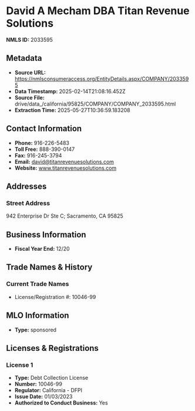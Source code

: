 # David A Mecham DBA Titan Revenue Solutions

**NMLS ID:** 2033595

## Metadata
- **Source URL:** https://nmlsconsumeraccess.org/EntityDetails.aspx/COMPANY/2033595
- **Data Timestamp:** 2025-02-14T21:08:16.452Z
- **Source File:** drive/data_/california/95825/COMPANY/COMPANY_2033595.html
- **Extraction Time:** 2025-05-27T10:36:59.183208

## Contact Information
- **Phone:** 916-226-5483
- **Toll Free:** 888-390-0147
- **Fax:** 916-245-3794
- **Email:** david@titanrevenuesolutions.com
- **Website:** www.titanrevenuesolutions.com

## Addresses
### Street Address
942 Enterprise Dr Ste C; Sacramento, CA 95825

## Business Information
- **Fiscal Year End:** 12/20

## Trade Names & History
### Current Trade Names
- License/Registration #: 10046-99

## MLO Information
- **Type:** sponsored

## Licenses & Registrations

### License 1
- **Type:** Debt Collection License
- **Number:** 10046-99
- **Regulator:** California - DFPI
- **Issue Date:** 01/03/2023
- **Authorized to Conduct Business:** Yes
